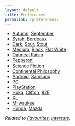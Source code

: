```yaml
---
layout: default
title: Preferences
permalink: /preferences/
---
```


* [Autumn](https://en.wikipedia.org/wiki/Autumn), [September](https://en.wikipedia.org/wiki/September)
* [Syrah](https://en.wikipedia.org/wiki/Syrah), [Bordeaux](https://en.wikipedia.org/wiki/Bordeaux_wine)
* [Dark](https://en.wikipedia.org/wiki/Lager#Dark_lager), [Sour](https://en.wikipedia.org/wiki/Sour_beer), [Stout](https://en.wikipedia.org/wiki/Stout)
* [Medium](https://en.wikipedia.org/wiki/Coffee_roasting), [Black](https://en.wikipedia.org/wiki/Coffee#Serving), [Flat White](https://en.wikipedia.org/wiki/Flat_white)
* [Oatmeal Raisin](https://en.wikipedia.org/wiki/Oatmeal_raisin_cookie)
* [Pepperoni](https://en.wikipedia.org/wiki/Pizza)
* [Science Fiction](https://en.wikipedia.org/wiki/Science_fiction)
* [Continental Philosophy](https://en.wikipedia.org/wiki/Continental_philosophy)
* [Android](https://en.wikipedia.org/wiki/Android_(operating_system)), [Samsung](https://en.wikipedia.org/wiki/Samsung)
* [PC](https://en.wikipedia.org/wiki/Personal_computer)
* [PlayStation](https://en.wikipedia.org/wiki/PlayStation)
* [Hoka](https://en.wikipedia.org/wiki/Hoka_(brand)), [Clifton](https://www.hoka.com/en/ca/clifton/), [82E](https://en.wikipedia.org/wiki/Shoe_size)
* [XL](https://en.wikipedia.org/wiki/T-shirt)
* [Milwaukee](https://en.wikipedia.org/wiki/Milwaukee_Tool)
* [Honda](https://en.wikipedia.org/wiki/Honda), [Mazda](https://en.wikipedia.org/wiki/Mazda)

*Related to [Favourites](/favourites/), [Interests](https://steinea.xyz/interests/).*
